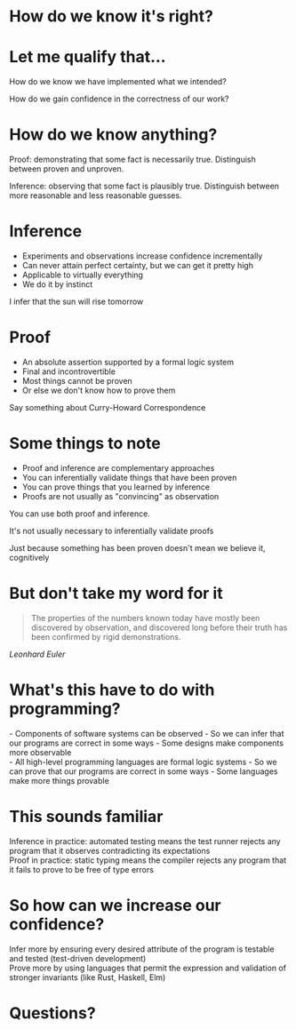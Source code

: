 # How do we know it's right?

# Let me qualify that...

How do we know we have implemented what we intended?

How do we gain confidence in the correctness of our work?

# How do we know anything?
Proof: demonstrating that some fact is necessarily true. Distinguish between proven and unproven.

Inference: observing that some fact is plausibly true. Distinguish between more reasonable and less reasonable guesses.

# Inference
- Experiments and observations increase confidence incrementally
- Can never attain perfect certainty, but we can get it pretty high
- Applicable to virtually everything
- We do it by instinct

<div class="notes">
I infer that the sun will rise tomorrow
</div>

# Proof
- An absolute assertion supported by a formal logic system
- Final and incontrovertible
- Most things cannot be proven
- Or else we don't know how to prove them

<div class="notes">
Say something about Curry-Howard Correspondence
</div>

# Some things to note
- Proof and inference are complementary approaches
- You can inferentially validate things that have been proven
- You can prove things that you learned by inference
- Proofs are not usually as "convincing" as observation

<div class="notes">
You can use both proof and inference.

It's not usually necessary to inferentially validate proofs

Just because something has been proven doesn't mean we believe it, cognitively
</div>

# But don't take my word for it
> The properties of the numbers known today have mostly been discovered by observation,
> and discovered long before their truth has been confirmed by rigid demonstrations.

<cite>Leonhard Euler</cite>

# What's this have to do with programming?
<div class="left">
- Components of software systems can be observed
- So we can infer that our programs are correct in some ways
- Some designs make components more observable
</div>

<div class="right">
- All high-level programming languages are formal logic systems
- So we can prove that our programs are correct in some ways
- Some languages make more things provable
</div>

# This sounds familiar
<div class="left">
Inference in practice: automated testing means the test runner rejects any program that it observes contradicting its expectations
</div>
<div class="right">
Proof in practice: static typing means the compiler rejects any program that it fails to prove to be free of type errors
</div>

# So how can we increase our confidence?
<div class="left">
Infer more by ensuring every desired attribute of the program is testable and tested (test-driven development)
</div>
<div class="right">
Prove more by using languages that permit the expression and validation of stronger invariants (like Rust, Haskell, Elm)
</div>

# Questions?

